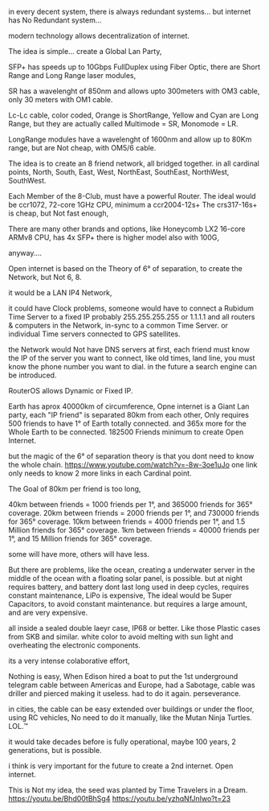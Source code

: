 in every decent system, there is always redundant systems...
but internet has No Redundant system...

modern technology allows decentralization of internet.

The idea is simple...
create a Global Lan Party,

SFP+ has speeds up to 10Gbps FullDuplex using Fiber Optic,
there are Short Range and Long Range laser modules,

SR has a wavelenght of 850nm 
and allows upto 300meters with OM3 cable,
only 30 meters with OM1 cable.

Lc-Lc cable,
color coded, Orange is ShortRange,
Yellow and Cyan are Long Range,
but they are actually called Multimode = SR,
Monomode = LR.

LongRange modules have a wavelenght of 1600nm 
and allow up to 80Km range, 
but are Not cheap, with OM5/6 cable.

The idea is to create an 8 friend network,
all bridged together.
in all cardinal points,
North, South, East, West, NorthEast, SouthEast, NorthWest, SouthWest.

Each Member of the 8-Club, must have a powerful Router.
The ideal would be ccr1072, 72-core 1GHz CPU,
minimum a ccr2004-12s+
The crs317-16s+ is cheap, but Not fast enough,

There are many other brands and options,
like Honeycomb LX2 16-core ARMv8 CPU,
has 4x SFP+ 
there is higher model also with 100G,

anyway....

Open internet is based on the Theory of 6° of separation,
to create the Network,
but Not 6, 8.

it would be a LAN IP4 Network,

it could have Clock problems, 
someone would have to connect a Rubidum Time Server
to a fixed IP
probably 255.255.255.255 or 1.1.1.1
and all routers & computers in the Network,
in-sync to a common Time Server.
or individual Time servers connected to GPS satellites.

the Network would Not have DNS servers at first,
each friend must know the IP of the server you want to connect,
like old times, land line, you must know the phone number you want to dial.
in the future a search engine can be introduced.

RouterOS allows Dynamic or Fixed IP.

Earth has aprox 40000km of circumference,
Opne internet is a Giant Lan party,
each "IP friend" is separated 80km from each other,
Only requires 500 friends to have 1° of Earth totally connected.
and 365x more for the Whole Earth to be connected.
182500 Friends minimum to create Open Internet.

but the magic of the 6° of separation theory
is that you dont need to know the whole chain.
https://www.youtube.com/watch?v=-8w-3oe1uJo
one link only needs to know 2 more links in each Cardinal point.

The Goal of 80km per friend is too long,

40km between friends = 1000 friends per 1°, and 365000 friends for 365° coverage.
20km between friends = 2000 friends per 1°, and 730000 friends for 365° coverage.
10km between friends = 4000 friends per 1°, and 1.5 Million friends for 365° coverage.
1km between friends = 40000 friends per 1°, and 15 Million friends for 365° coverage.

some will have more, others will have less.

But there are problems, like the ocean,
creating a underwater server in the middle of the ocean with a floating solar panel,
is possible.
but at night requires battery,
and battery dont last long used in deep cycles, requires constant maintenance,
LiPo is expensive, 
The ideal would be Super Capacitors, to avoid constant maintenance.
but requires a large amount, and are very expensive.

all inside a sealed double laeyr case, IP68 or better.
Like those Plastic cases from SKB and similar.
white color to avoid melting with sun light
and overheating the electronic components.

its a very intense colaborative effort,

Nothing is easy,
When Edison hired a boat to put the 1st underground telegram cable between Americas and Europe,
had a Sabotage, cable was driller and pierced making it useless.
had to do it again.
perseverance.

in cities, the cable can be easy extended over buildings or under the floor,
using RC vehicles,
No need to do it manually, like the Mutan Ninja Turtles. LOL.™

it would take decades before is fully operational, maybe 100 years,
2 generations, but is possible.

i think is very important for the future to create a 2nd internet.
Open internet.

This is Not my idea, the seed was planted by Time Travelers in a Dream.
https://youtu.be/Bhd00tBhSg4
https://youtu.be/yzhqNfJnIwo?t=23


